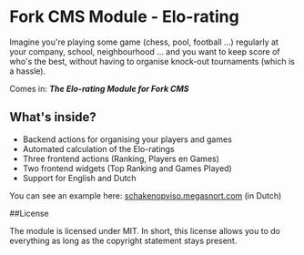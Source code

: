Fork CMS Module - Elo-rating
==========================

Imagine you're playing some game (chess, pool, football ...) regularly at your company, school, neighbourhood ... and you want to keep score of who's the best, without having to organise knock-out tournaments (which is a hassle).
 
Comes in: ***The Elo-rating Module for Fork CMS***

## What's inside?
* Backend actions for organising your players and games
* Automated calculation of the Elo-ratings
* Three frontend actions (Ranking, Players en Games)
* Two frontend widgets (Top Ranking and Games Played)
* Support for English and Dutch

You can see an example here: [schakenopviso.megasnort.com](http://schakenopviso.megasnort.com) (in Dutch)

##License

The module is licensed under MIT. In short, this license allows you to do everything as long as the copyright statement stays present.